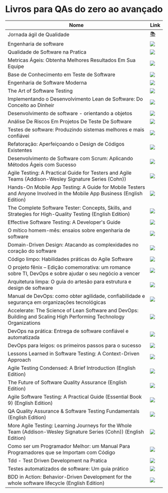 # Livros para QAs do zero ao avançado

| Nome                                                                                                                     | Link                                                                                                                                                                                                                                                                                                                                                                                                                                                                                                                                                                                                                                                                                                                                                                                                                                                                                                                                                                                                     |
| ------------------------------------------------------------------------------------------------------------------------ | -------------------------------------------------------------------------------------------------------------------------------------------------------------------------------------------------------------------------------------------------------------------------------------------------------------------------------------------------------------------------------------------------------------------------------------------------------------------------------------------------------------------------------------------------------------------------------------------------------------------------------------------------------------------------------------------------------------------------------------------------------------------------------------------------------------------------------------------------------------------------------------------------------------------------------------------------------------------------------------------------------- |
| Jornada ágil de Qualidade                                                                                                | [📚](https://amzn.to/3WOTA7S)                                                                                                                                                                                                                                                                                                                                                                                                                                                                                                                                                                                                                                                                                                                                                                                                                                                                                                                                                                             |
| Engenharia de software                                                                                                   | <a href="https://www.amazon.com.br/dp/8582601034?&linkCode=li2&tag=qajonatasmart-20&linkId=a701f9c7ca5eab07d6cc447af6ca3d81&language=pt_BR&ref_=as_li_ss_il" target="_blank"><img border="0" src="//ws-na.amazon-adsystem.com/widgets/q?_encoding=UTF8&ASIN=8582601034&Format=_SL160_&ID=AsinImage&MarketPlace=BR&ServiceVersion=20070822&WS=1&tag=qajonatasmart-20&language=pt_BR" ></a><img src="https://ir-br.amazon-adsystem.com/e/ir?t=qajonatasmart-20&language=pt_BR&l=li2&o=33&a=8582601034" width="1" height="1" border="0" alt="" style="border:none !important; margin:0px !important;" />                                                                                                                                                                                                                                                                                                                                                                                                    |
| Qualidade de Software na Pratica                                                                                         | <a href="https://www.amazon.com.br/Qualidade-Software-Pr%C3%A1tica-Reduzir-Manuten%C3%A7%C3%A3o/dp/8539904942?keywords=qualidade+de+software+na+pr%C3%A1tica&qid=1671450484&sprefix=Qualidade+de+software+na+p%2Caps%2C199&sr=8-1&linkCode=li2&tag=qajonatasmart-20&linkId=67211bac53530c5214557e7c088f78e1&language=pt_BR&ref_=as_li_ss_il" target="_blank"><img border="0" src="//ws-na.amazon-adsystem.com/widgets/q?_encoding=UTF8&ASIN=8539904942&Format=_SL160_&ID=AsinImage&MarketPlace=BR&ServiceVersion=20070822&WS=1&tag=qajonatasmart-20&language=pt_BR" ></a><img src="https://ir-br.amazon-adsystem.com/e/ir?t=qajonatasmart-20&language=pt_BR&l=li2&o=33&a=8539904942" width="1" height="1" border="0" alt="" style="border:none !important; margin:0px !important;" />                                                                                                                                                                                                                    |
| Metricas Ágeis: Obtenha Melhores Resultados Em Sua Equipe                                                                | <a href="https://www.amazon.com.br/Metricas-%C3%81geis-Obtenha-Melhores-Resultados/dp/8555192765?__mk_pt_BR=%C3%85M%C3%85%C5%BD%C3%95%C3%91&crid=3PFFDU0EFEK6F&keywords=metricas+ageis&qid=1671450407&sprefix=metricas+ageis%2Caps%2C198&sr=8-1&linkCode=li2&tag=qajonatasmart-20&linkId=42dbfec1d2544fd03347432f1b815887&language=pt_BR&ref_=as_li_ss_il" target="_blank"><img border="0" src="//ws-na.amazon-adsystem.com/widgets/q?_encoding=UTF8&ASIN=8555192765&Format=_SL160_&ID=AsinImage&MarketPlace=BR&ServiceVersion=20070822&WS=1&tag=qajonatasmart-20&language=pt_BR" ></a><img src="https://ir-br.amazon-adsystem.com/e/ir?t=qajonatasmart-20&language=pt_BR&l=li2&o=33&a=8555192765" width="1" height="1" border="0" alt="" style="border:none !important; margin:0px !important;" />                                                                                                                                                                                                      |
| Base de Conhecimento em Teste de Software                                                                                | <a href="https://www.amazon.com.br/dp/8580630533?&linkCode=li2&tag=qajonatasmart-20&linkId=73aa76e26b6136711f46106f854d0a2e&language=pt_BR&ref_=as_li_ss_il" target="_blank"><img border="0" src="//ws-na.amazon-adsystem.com/widgets/q?_encoding=UTF8&ASIN=8580630533&Format=_SL160_&ID=AsinImage&MarketPlace=BR&ServiceVersion=20070822&WS=1&tag=qajonatasmart-20&language=pt_BR" ></a><img src="https://ir-br.amazon-adsystem.com/e/ir?t=qajonatasmart-20&language=pt_BR&l=li2&o=33&a=8580630533" width="1" height="1" border="0" alt="" style="border:none !important; margin:0px !important;" />                                                                                                                                                                                                                                                                                                                                                                                                    |
| Engenharia de Software Moderna                                                                                           | <a href="https://www.amazon.com.br/dp/6500019504?&linkCode=li2&tag=qajonatasmart-20&linkId=0eacad159299d98dcc91633e06d7e069&language=pt_BR&ref_=as_li_ss_il" target="_blank"><img border="0" src="//ws-na.amazon-adsystem.com/widgets/q?_encoding=UTF8&ASIN=6500019504&Format=_SL160_&ID=AsinImage&MarketPlace=BR&ServiceVersion=20070822&WS=1&tag=qajonatasmart-20&language=pt_BR" ></a><img src="https://ir-br.amazon-adsystem.com/e/ir?t=qajonatasmart-20&language=pt_BR&l=li2&o=33&a=6500019504" width="1" height="1" border="0" alt="" style="border:none !important; margin:0px !important;" />                                                                                                                                                                                                                                                                                                                                                                                                    |
| The Art of Software Testing                                                                                              | <a href="https://www.amazon.com.br/dp/1118031962?coliid=I265UX1MDHMT0A&colid=UD0AF2QDLRSS&psc=0&linkCode=li2&tag=qajonatasmart-20&linkId=9f67d44c3f9d8a514979403be3a403b3&language=pt_BR&ref_=as_li_ss_il" target="_blank"><img border="0" src="//ws-na.amazon-adsystem.com/widgets/q?_encoding=UTF8&ASIN=1118031962&Format=_SL160_&ID=AsinImage&MarketPlace=BR&ServiceVersion=20070822&WS=1&tag=qajonatasmart-20&language=pt_BR" ></a><img src="https://ir-br.amazon-adsystem.com/e/ir?t=qajonatasmart-20&language=pt_BR&l=li2&o=33&a=1118031962" width="1" height="1" border="0" alt="" style="border:none !important; margin:0px !important;" />                                                                                                                                                                                                                                                                                                                                                      |
| Implementando o Desenvolvimento Lean de Software: Do Conceito ao Dinheir                                                 | <a href="https://www.amazon.com.br/dp/8577807568?coliid=I1BGXCPD1WLD3C&colid=UD0AF2QDLRSS&psc=1&linkCode=li2&tag=qajonatasmart-20&linkId=0af5a82809a30dfe87823f5e212a0d59&language=pt_BR&ref_=as_li_ss_il" target="_blank"><img border="0" src="//ws-na.amazon-adsystem.com/widgets/q?_encoding=UTF8&ASIN=8577807568&Format=_SL160_&ID=AsinImage&MarketPlace=BR&ServiceVersion=20070822&WS=1&tag=qajonatasmart-20&language=pt_BR" ></a><img src="https://ir-br.amazon-adsystem.com/e/ir?t=qajonatasmart-20&language=pt_BR&l=li2&o=33&a=8577807568" width="1" height="1" border="0" alt="" style="border:none !important; margin:0px !important;" />                                                                                                                                                                                                                                                                                                                                                      |
| Desenvolvimento de software - orientando a objetos                                                                       | <a href="https://www.amazon.com.br/dp/8576087685?coliid=IM6N3LVRWKIJD&colid=UD0AF2QDLRSS&psc=0&linkCode=li2&tag=qajonatasmart-20&linkId=1750e64d5f149d006c513cdf03363c87&language=pt_BR&ref_=as_li_ss_il" target="_blank"><img border="0" src="//ws-na.amazon-adsystem.com/widgets/q?_encoding=UTF8&ASIN=8576087685&Format=_SL160_&ID=AsinImage&MarketPlace=BR&ServiceVersion=20070822&WS=1&tag=qajonatasmart-20&language=pt_BR" ></a><img src="https://ir-br.amazon-adsystem.com/e/ir?t=qajonatasmart-20&language=pt_BR&l=li2&o=33&a=8576087685" width="1" height="1" border="0" alt="" style="border:none !important; margin:0px !important;" />                                                                                                                                                                                                                                                                                                                                                       |
| Análise De Riscos Em Projetos De Teste De Software                                                                       | <a href="https://www.amazon.com.br/dp/8576081008?coliid=IZBNBCXJRK312&colid=UD0AF2QDLRSS&psc=0&linkCode=li2&tag=qajonatasmart-20&linkId=02af3343ab678d90d531e400e1da6734&language=pt_BR&ref_=as_li_ss_il" target="_blank"><img border="0" src="//ws-na.amazon-adsystem.com/widgets/q?_encoding=UTF8&ASIN=8576081008&Format=_SL160_&ID=AsinImage&MarketPlace=BR&ServiceVersion=20070822&WS=1&tag=qajonatasmart-20&language=pt_BR" ></a><img src="https://ir-br.amazon-adsystem.com/e/ir?t=qajonatasmart-20&language=pt_BR&l=li2&o=33&a=8576081008" width="1" height="1" border="0" alt="" style="border:none !important; margin:0px !important;" />                                                                                                                                                                                                                                                                                                                                                       |
| Testes de software: Produzindo sistemas melhores e mais confiávei                                                        | <a href="https://www.amazon.com.br/dp/857194959X?coliid=I2OI5ECOANXVWN&colid=UD0AF2QDLRSS&psc=0&linkCode=li2&tag=qajonatasmart-20&linkId=67422ae3918a290c94213a295a94ccc0&language=pt_BR&ref_=as_li_ss_il" target="_blank"><img border="0" src="//ws-na.amazon-adsystem.com/widgets/q?_encoding=UTF8&ASIN=857194959X&Format=_SL160_&ID=AsinImage&MarketPlace=BR&ServiceVersion=20070822&WS=1&tag=qajonatasmart-20&language=pt_BR" ></a><img src="https://ir-br.amazon-adsystem.com/e/ir?t=qajonatasmart-20&language=pt_BR&l=li2&o=33&a=857194959X" width="1" height="1" border="0" alt="" style="border:none !important; margin:0px !important;" />                                                                                                                                                                                                                                                                                                                                                      |
| Refatoração: Aperfeiçoando o Design de Códigos Existentes                                                                | <a href="https://www.amazon.com.br/dp/8575227246?coliid=ILIXD5IJCSPAH&colid=UD0AF2QDLRSS&psc=1&linkCode=li2&tag=qajonatasmart-20&linkId=b1a1aef966669740fa0d9a80b96e6926&language=pt_BR&ref_=as_li_ss_il" target="_blank"><img border="0" src="//ws-na.amazon-adsystem.com/widgets/q?_encoding=UTF8&ASIN=8575227246&Format=_SL160_&ID=AsinImage&MarketPlace=BR&ServiceVersion=20070822&WS=1&tag=qajonatasmart-20&language=pt_BR" ></a><img src="https://ir-br.amazon-adsystem.com/e/ir?t=qajonatasmart-20&language=pt_BR&l=li2&o=33&a=8575227246" width="1" height="1" border="0" alt="" style="border:none !important; margin:0px !important;" />                                                                                                                                                                                                                                                                                                                                                       |
| Desenvolvimento de Software com Scrum: Aplicando Métodos Ágeis com Sucesso                                               | <a href="https://www.amazon.com.br/dp/8577808076?coliid=I3744DVUQOS425&colid=UD0AF2QDLRSS&psc=1&linkCode=li2&tag=qajonatasmart-20&linkId=297c2b216b3cb9695995458897add6e9&language=pt_BR&ref_=as_li_ss_il" target="_blank"><img border="0" src="//ws-na.amazon-adsystem.com/widgets/q?_encoding=UTF8&ASIN=8577808076&Format=_SL160_&ID=AsinImage&MarketPlace=BR&ServiceVersion=20070822&WS=1&tag=qajonatasmart-20&language=pt_BR" ></a><img src="https://ir-br.amazon-adsystem.com/e/ir?t=qajonatasmart-20&language=pt_BR&l=li2&o=33&a=8577808076" width="1" height="1" border="0" alt="" style="border:none !important; margin:0px !important;" />                                                                                                                                                                                                                                                                                                                                                      |
| Agile Testing: A Practical Guide for Testers and Agile Teams (Addison-Wesley Signature Series (Cohn))                    | <a href="https://www.amazon.com.br/dp/B001QL5N4K?coliid=I1HKAKP6GHL8TF&colid=UD0AF2QDLRSS&psc=0&linkCode=li2&tag=qajonatasmart-20&linkId=d482b84bbf5d1d461ff903eef3db5452&language=pt_BR&ref_=as_li_ss_il" target="_blank"><img border="0" src="//ws-na.amazon-adsystem.com/widgets/q?_encoding=UTF8&ASIN=B001QL5N4K&Format=_SL160_&ID=AsinImage&MarketPlace=BR&ServiceVersion=20070822&WS=1&tag=qajonatasmart-20&language=pt_BR" ></a><img src="https://ir-br.amazon-adsystem.com/e/ir?t=qajonatasmart-20&language=pt_BR&l=li2&o=33&a=B001QL5N4K" width="1" height="1" border="0" alt="" style="border:none !important; margin:0px !important;" />                                                                                                                                                                                                                                                                                                                                                      |
| Hands-On Mobile App Testing: A Guide for Mobile Testers and Anyone Involved in the Mobile App Business (English Edition) | <a href="https://www.amazon.com.br/dp/B00XC89WMO?coliid=I27CA0VINITM7T&colid=UD0AF2QDLRSS&psc=0&linkCode=li2&tag=qajonatasmart-20&linkId=f20b5a448132ea5a0679ae101b21379a&language=pt_BR&ref_=as_li_ss_il" target="_blank"><img border="0" src="//ws-na.amazon-adsystem.com/widgets/q?_encoding=UTF8&ASIN=B00XC89WMO&Format=_SL160_&ID=AsinImage&MarketPlace=BR&ServiceVersion=20070822&WS=1&tag=qajonatasmart-20&language=pt_BR" ></a><img src="https://ir-br.amazon-adsystem.com/e/ir?t=qajonatasmart-20&language=pt_BR&l=li2&o=33&a=B00XC89WMO" width="1" height="1" border="0" alt="" style="border:none !important; margin:0px !important;" />                                                                                                                                                                                                                                                                                                                                                      |
| The Complete Software Tester: Concepts, Skills, and Strategies for High-Quality Testing (English Edition)                | <a href="https://www.amazon.com.br/dp/B09NGVVCJ9?coliid=I2IY550IWNWMR4&colid=UD0AF2QDLRSS&psc=0&linkCode=li2&tag=qajonatasmart-20&linkId=bf6a0a389464573a20b87f24104eb443&language=pt_BR&ref_=as_li_ss_il" target="_blank"><img border="0" src="//ws-na.amazon-adsystem.com/widgets/q?_encoding=UTF8&ASIN=B09NGVVCJ9&Format=_SL160_&ID=AsinImage&MarketPlace=BR&ServiceVersion=20070822&WS=1&tag=qajonatasmart-20&language=pt_BR" ></a><img src="https://ir-br.amazon-adsystem.com/e/ir?t=qajonatasmart-20&language=pt_BR&l=li2&o=33&a=B09NGVVCJ9" width="1" height="1" border="0" alt="" style="border:none !important; margin:0px !important;" />                                                                                                                                                                                                                                                                                                                                                      |
| Effective Software Testing: A Developer's Guide                                                                          | <a href="https://www.amazon.com.br/Effective-Software-Testing-Developers-Guide/dp/1633439933?_encoding=UTF8&pd_rd_w=LiiQd&content-id=amzn1.sym.741a5ea0-9e70-41f0-9607-839fecf63496&pf_rd_p=741a5ea0-9e70-41f0-9607-839fecf63496&pf_rd_r=RPGRBNZ414ZVZ655QBQ0&pd_rd_wg=MwHnY&pd_rd_r=af8f1d32-b19e-4ea1-adab-e100e3c4bc45&linkCode=li2&tag=qajonatasmart-20&linkId=c722cfcaea1f86c69423727616e6d9b0&language=pt_BR&ref_=as_li_ss_il" target="_blank"><img border="0" src="//ws-na.amazon-adsystem.com/widgets/q?_encoding=UTF8&ASIN=1633439933&Format=_SL160_&ID=AsinImage&MarketPlace=BR&ServiceVersion=20070822&WS=1&tag=qajonatasmart-20&language=pt_BR" ></a><img src="https://ir-br.amazon-adsystem.com/e/ir?t=qajonatasmart-20&language=pt_BR&l=li2&o=33&a=1633439933" width="1" height="1" border="0" alt="" style="border:none !important; margin:0px !important;" />                                                                                                                            |
| O mítico homem-mês: ensaios sobre engenharia de software                                                                 | <a href="https://www.amazon.com.br/m%C3%ADtico-homem-m%C3%AAs-ensaios-engenharia-software/dp/8550802530?keywords=o+mitico+homem+mes&qid=1672140135&s=books&sprefix=o+mitico+h%2Cstripbooks%2C233&sr=1-1-spons&psc=1&spLa=ZW5jcnlwdGVkUXVhbGlmaWVyPUExUVdZNTU4VUZTQ0lXJmVuY3J5cHRlZElkPUEwMDQ0ODAwM09BQloyVVA5VU1UQSZlbmNyeXB0ZWRBZElkPUEwNDE3MjU2MURHMklGU0M1RDFRUiZ3aWRnZXROYW1lPXNwX2F0ZiZhY3Rpb249Y2xpY2tSZWRpcmVjdCZkb05vdExvZ0NsaWNrPXRydWU%3D&linkCode=li2&tag=qajonatasmart-20&linkId=3f487c6be7020c612bdee11aec4f4642&language=pt_BR&ref_=as_li_ss_il" target="_blank"><img border="0" src="//ws-na.amazon-adsystem.com/widgets/q?_encoding=UTF8&ASIN=8550802530&Format=_SL160_&ID=AsinImage&MarketPlace=BR&ServiceVersion=20070822&WS=1&tag=qajonatasmart-20&language=pt_BR" ></a><img src="https://ir-br.amazon-adsystem.com/e/ir?t=qajonatasmart-20&language=pt_BR&l=li2&o=33&a=8550802530" width="1" height="1" border="0" alt="" style="border:none !important; margin:0px !important;" />  |
| Domain-Driven Design: Atacando as complexidades no coração do software                                                   | <a href="https://www.amazon.com.br/Domain-Driven-Design-Eric-Evans/dp/8550800651?keywords=o+mitico+homem+mes&qid=1672140135&s=books&sprefix=o+mitico+h%2Cstripbooks%2C233&sr=1-8&linkCode=li2&tag=qajonatasmart-20&linkId=e690cddd9a8f637ed448cd5a5074c481&language=pt_BR&ref_=as_li_ss_il" target="_blank"><img border="0" src="//ws-na.amazon-adsystem.com/widgets/q?_encoding=UTF8&ASIN=8550800651&Format=_SL160_&ID=AsinImage&MarketPlace=BR&ServiceVersion=20070822&WS=1&tag=qajonatasmart-20&language=pt_BR" ></a><img src="https://ir-br.amazon-adsystem.com/e/ir?t=qajonatasmart-20&language=pt_BR&l=li2&o=33&a=8550800651" width="1" height="1" border="0" alt="" style="border:none !important; margin:0px !important;" />                                                                                                                                                                                                                                                                     |
| Código limpo: Habilidades práticas do Agile Software                                                                     | <a href="https://www.amazon.com.br/C%C3%B3digo-limpo-Robert-C-Martin/dp/8576082675?keywords=o+mitico+homem+mes&qid=1672140135&s=books&sprefix=o+mitico+h%2Cstripbooks%2C233&sr=1-7&linkCode=li2&tag=qajonatasmart-20&linkId=d4103f4952ded1051e95d089417cb3f2&language=pt_BR&ref_=as_li_ss_il" target="_blank"><img border="0" src="//ws-na.amazon-adsystem.com/widgets/q?_encoding=UTF8&ASIN=8576082675&Format=_SL160_&ID=AsinImage&MarketPlace=BR&ServiceVersion=20070822&WS=1&tag=qajonatasmart-20&language=pt_BR" ></a><img src="https://ir-br.amazon-adsystem.com/e/ir?t=qajonatasmart-20&language=pt_BR&l=li2&o=33&a=8576082675" width="1" height="1" border="0" alt="" style="border:none !important; margin:0px !important;" />                                                                                                                                                                                                                                                                   |
| O projeto fênix – Edição comemorativa: um romance sobre TI, DevOps e sobre ajudar o seu negócio a vencer                 | <a href="https://www.amazon.com.br/projeto-f%C3%AAnix-comemorativa-romance-neg%C3%B3cio/dp/8550814067?keywords=o+mitico+homem+mes&qid=1672140135&s=books&sprefix=o+mitico+h%2Cstripbooks%2C233&sr=1-11-spons&psc=1&spLa=ZW5jcnlwdGVkUXVhbGlmaWVyPUExUVdZNTU4VUZTQ0lXJmVuY3J5cHRlZElkPUEwMDQ0ODAwM09BQloyVVA5VU1UQSZlbmNyeXB0ZWRBZElkPUEwNDE3NjU2VEw4N1VXMDhFOTlIJndpZGdldE5hbWU9c3BfbXRmJmFjdGlvbj1jbGlja1JlZGlyZWN0JmRvTm90TG9nQ2xpY2s9dHJ1ZQ%3D%3D&linkCode=li2&tag=qajonatasmart-20&linkId=8b93b0bd01a75fca7e8ef0eed203e852&language=pt_BR&ref_=as_li_ss_il" target="_blank"><img border="0" src="//ws-na.amazon-adsystem.com/widgets/q?_encoding=UTF8&ASIN=8550814067&Format=_SL160_&ID=AsinImage&MarketPlace=BR&ServiceVersion=20070822&WS=1&tag=qajonatasmart-20&language=pt_BR" ></a><img src="https://ir-br.amazon-adsystem.com/e/ir?t=qajonatasmart-20&language=pt_BR&l=li2&o=33&a=8550814067" width="1" height="1" border="0" alt="" style="border:none !important; margin:0px !important;" /> |
| Arquitetura limpa: O guia do artesão para estrutura e design de software                                                 | <a href="https://www.amazon.com.br/Arquitetura-Limpa-Artes%C3%A3o-Estrutura-Software/dp/8550804606?keywords=o+mitico+homem+mes&qid=1672140135&s=books&sprefix=o+mitico+h%2Cstripbooks%2C233&sr=1-12-spons&psc=1&spLa=ZW5jcnlwdGVkUXVhbGlmaWVyPUExUVdZNTU4VUZTQ0lXJmVuY3J5cHRlZElkPUEwMDQ0ODAwM09BQloyVVA5VU1UQSZlbmNyeXB0ZWRBZElkPUEwNDEwMzU2M004QkRWRjEzM0M3WiZ3aWRnZXROYW1lPXNwX210ZiZhY3Rpb249Y2xpY2tSZWRpcmVjdCZkb05vdExvZ0NsaWNrPXRydWU%3D&linkCode=li2&tag=qajonatasmart-20&linkId=ca527ccab7d1e663aded8030de7e8375&language=pt_BR&ref_=as_li_ss_il" target="_blank"><img border="0" src="//ws-na.amazon-adsystem.com/widgets/q?_encoding=UTF8&ASIN=8550804606&Format=_SL160_&ID=AsinImage&MarketPlace=BR&ServiceVersion=20070822&WS=1&tag=qajonatasmart-20&language=pt_BR" ></a><img src="https://ir-br.amazon-adsystem.com/e/ir?t=qajonatasmart-20&language=pt_BR&l=li2&o=33&a=8550804606" width="1" height="1" border="0" alt="" style="border:none !important; margin:0px !important;" />      |
| Manual de DevOps: como obter agilidade, confiabilidade e segurança em organizações tecnológicas                          | <a href="https://www.amazon.com.br/Manual-DevOps-confiabilidade-organiza%C3%A7%C3%B5es-tecnol%C3%B3gicas/dp/8550802697?__mk_pt_BR=%C3%85M%C3%85%C5%BD%C3%95%C3%91&crid=1LSEM25AONLIU&keywords=manual+devops&qid=1672140301&s=books&sprefix=manual+devop%2Cstripbooks%2C190&sr=1-3&linkCode=li2&tag=qajonatasmart-20&linkId=f120bf3e591a7ffc8091dd8df7f5215a&language=pt_BR&ref_=as_li_ss_il" target="_blank"><img border="0" src="//ws-na.amazon-adsystem.com/widgets/q?_encoding=UTF8&ASIN=8550802697&Format=_SL160_&ID=AsinImage&MarketPlace=BR&ServiceVersion=20070822&WS=1&tag=qajonatasmart-20&language=pt_BR" ></a><img src="https://ir-br.amazon-adsystem.com/e/ir?t=qajonatasmart-20&language=pt_BR&l=li2&o=33&a=8550802697" width="1" height="1" border="0" alt="" style="border:none !important; margin:0px !important;" />                                                                                                                                                                    |
| Accelerate: The Science of Lean Software and DevOps: Building and Scaling High Performing Technology Organizations       | <a href="https://www.amazon.com.br/Accelerate-Software-Performing-Technology-Organizations/dp/1942788339?__mk_pt_BR=%C3%85M%C3%85%C5%BD%C3%95%C3%91&crid=1LSEM25AONLIU&keywords=manual+devops&qid=1672140301&s=books&sprefix=manual+devop%2Cstripbooks%2C190&sr=1-15&ufe=app_do%3Aamzn1.fos.6d798eae-cadf-45de-946a-f477d47705b9&linkCode=li2&tag=qajonatasmart-20&linkId=1de78412088401ce46317cf307849417&language=pt_BR&ref_=as_li_ss_il" target="_blank"><img border="0" src="//ws-na.amazon-adsystem.com/widgets/q?_encoding=UTF8&ASIN=1942788339&Format=_SL160_&ID=AsinImage&MarketPlace=BR&ServiceVersion=20070822&WS=1&tag=qajonatasmart-20&language=pt_BR" ></a><img src="https://ir-br.amazon-adsystem.com/e/ir?t=qajonatasmart-20&language=pt_BR&l=li2&o=33&a=1942788339" width="1" height="1" border="0" alt="" style="border:none !important; margin:0px !important;" />                                                                                                                     |
| DevOps na prática: Entrega de software confiável e automatizada                                                          | <a href="https://www.amazon.com.br/DevOps-pr%C3%A1tica-software-confi%C3%A1vel-automatizada-ebook/dp/B00VRS7WRS?__mk_pt_BR=%C3%85M%C3%85%C5%BD%C3%95%C3%91&crid=1LSEM25AONLIU&keywords=manual+devops&qid=1672140301&s=books&sprefix=manual+devop%2Cstripbooks%2C190&sr=1-17&linkCode=li2&tag=qajonatasmart-20&linkId=7b0449c32ab0b7839a7bf9eea4407d5d&language=pt_BR&ref_=as_li_ss_il" target="_blank"><img border="0" src="//ws-na.amazon-adsystem.com/widgets/q?_encoding=UTF8&ASIN=B00VRS7WRS&Format=_SL160_&ID=AsinImage&MarketPlace=BR&ServiceVersion=20070822&WS=1&tag=qajonatasmart-20&language=pt_BR" ></a><img src="https://ir-br.amazon-adsystem.com/e/ir?t=qajonatasmart-20&language=pt_BR&l=li2&o=33&a=B00VRS7WRS" width="1" height="1" border="0" alt="" style="border:none !important; margin:0px !important;" />                                                                                                                                                                          |
| DevOps para leigos: os primeiros passos para o sucesso                                                                   | <a href="https://www.amazon.com.br/DevOps-para-leigos-primeiros-sucesso/dp/855081573X?__mk_pt_BR=%C3%85M%C3%85%C5%BD%C3%95%C3%91&crid=1LSEM25AONLIU&keywords=manual+devops&qid=1672140301&s=books&sprefix=manual+devop%2Cstripbooks%2C190&sr=1-20&linkCode=li2&tag=qajonatasmart-20&linkId=1b7f741b0b17a7961fc6f9639ed6bb2b&language=pt_BR&ref_=as_li_ss_il" target="_blank"><img border="0" src="//ws-na.amazon-adsystem.com/widgets/q?_encoding=UTF8&ASIN=855081573X&Format=_SL160_&ID=AsinImage&MarketPlace=BR&ServiceVersion=20070822&WS=1&tag=qajonatasmart-20&language=pt_BR" ></a><img src="https://ir-br.amazon-adsystem.com/e/ir?t=qajonatasmart-20&language=pt_BR&l=li2&o=33&a=855081573X" width="1" height="1" border="0" alt="" style="border:none !important; margin:0px !important;" />                                                                                                                                                                                                    |
| Lessons Learned in Software Testing: A Context-Driven Approach                                                           | <a href="https://www.amazon.com.br/Lessons-Learned-Software-Testing-Context-Driven/dp/0471081124?__mk_pt_BR=%C3%85M%C3%85%C5%BD%C3%95%C3%91&crid=39GXADYDQDW7N&keywords=lesson+software&qid=1672140470&s=books&sprefix=lesson+softwa%2Cstripbooks%2C180&sr=1-4&ufe=app_do%3Aamzn1.fos.fcd6d665-32ba-4479-9f21-b774e276a678&linkCode=li2&tag=qajonatasmart-20&linkId=d27a15535c47cc0d75eaa8c2c75ab66f&language=pt_BR&ref_=as_li_ss_il" target="_blank"><img border="0" src="//ws-na.amazon-adsystem.com/widgets/q?_encoding=UTF8&ASIN=0471081124&Format=_SL160_&ID=AsinImage&MarketPlace=BR&ServiceVersion=20070822&WS=1&tag=qajonatasmart-20&language=pt_BR" ></a><img src="https://ir-br.amazon-adsystem.com/e/ir?t=qajonatasmart-20&language=pt_BR&l=li2&o=33&a=0471081124" width="1" height="1" border="0" alt="" style="border:none !important; margin:0px !important;" />                                                                                                                           |
| Agile Testing Condensed: A Brief Introduction (English Edition)                                                          | <a href="https://www.amazon.com.br/Agile-Testing-Condensed-Introduction-English-ebook/dp/B07YR4CC4B?keywords=agile+testing+condensed+-+brazilian+portuguese+edition&qid=1672140500&s=books&sprefix=agile+conde%2Cstripbooks%2C189&sr=1-1&linkCode=li2&tag=qajonatasmart-20&linkId=e2728b7ae92088fa4e094d7d6d3fc201&language=pt_BR&ref_=as_li_ss_il" target="_blank"><img border="0" src="//ws-na.amazon-adsystem.com/widgets/q?_encoding=UTF8&ASIN=B07YR4CC4B&Format=_SL160_&ID=AsinImage&MarketPlace=BR&ServiceVersion=20070822&WS=1&tag=qajonatasmart-20&language=pt_BR" ></a><img src="https://ir-br.amazon-adsystem.com/e/ir?t=qajonatasmart-20&language=pt_BR&l=li2&o=33&a=B07YR4CC4B" width="1" height="1" border="0" alt="" style="border:none !important; margin:0px !important;" />                                                                                                                                                                                                             |
| The Future of Software Quality Assurance (English Edition)                                                               | <a href="https://www.amazon.com.br/Future-Software-Quality-Assurance-English-ebook/dp/B081R8TC11?keywords=agile+testing+condensed+-+brazilian+portuguese+edition&qid=1672140500&s=books&sprefix=agile+conde%2Cstripbooks%2C189&sr=1-2&linkCode=li2&tag=qajonatasmart-20&linkId=32e1c612e076776aa2590d2b0d69c4bc&language=pt_BR&ref_=as_li_ss_il" target="_blank"><img border="0" src="//ws-na.amazon-adsystem.com/widgets/q?_encoding=UTF8&ASIN=B081R8TC11&Format=_SL160_&ID=AsinImage&MarketPlace=BR&ServiceVersion=20070822&WS=1&tag=qajonatasmart-20&language=pt_BR" ></a><img src="https://ir-br.amazon-adsystem.com/e/ir?t=qajonatasmart-20&language=pt_BR&l=li2&o=33&a=B081R8TC11" width="1" height="1" border="0" alt="" style="border:none !important; margin:0px !important;" />                                                                                                                                                                                                                |
| Agile Software Testing: A Practical Guide (Essential Book 9) (English Edition)                                           | <a href="https://www.amazon.com.br/Agile-Software-Testing-Practical-English-ebook/dp/B08JCH62RH?keywords=agile+testing+condensed+-+brazilian+portuguese+edition&qid=1672140500&s=books&sprefix=agile+conde%2Cstripbooks%2C189&sr=1-4&linkCode=li2&tag=qajonatasmart-20&linkId=a005dc230ae6874800a1c557b7ce8fc7&language=pt_BR&ref_=as_li_ss_il" target="_blank"><img border="0" src="//ws-na.amazon-adsystem.com/widgets/q?_encoding=UTF8&ASIN=B08JCH62RH&Format=_SL160_&ID=AsinImage&MarketPlace=BR&ServiceVersion=20070822&WS=1&tag=qajonatasmart-20&language=pt_BR" ></a><img src="https://ir-br.amazon-adsystem.com/e/ir?t=qajonatasmart-20&language=pt_BR&l=li2&o=33&a=B08JCH62RH" width="1" height="1" border="0" alt="" style="border:none !important; margin:0px !important;" />                                                                                                                                                                                                                 |
| QA Quality Assurance & Software Testing Fundamentals (English Edition)                                                   | <a href="https://www.amazon.com.br/Quality-Assurance-Software-Testing-Fundamentals-ebook/dp/B07Q3HZ1JF?keywords=agile+testing+condensed+-+brazilian+portuguese+edition&qid=1672140500&s=books&sprefix=agile+conde%2Cstripbooks%2C189&sr=1-5&linkCode=li2&tag=qajonatasmart-20&linkId=63f6efb09044af5e91c17ab0085fb06c&language=pt_BR&ref_=as_li_ss_il" target="_blank"><img border="0" src="//ws-na.amazon-adsystem.com/widgets/q?_encoding=UTF8&ASIN=B07Q3HZ1JF&Format=_SL160_&ID=AsinImage&MarketPlace=BR&ServiceVersion=20070822&WS=1&tag=qajonatasmart-20&language=pt_BR" ></a><img src="https://ir-br.amazon-adsystem.com/e/ir?t=qajonatasmart-20&language=pt_BR&l=li2&o=33&a=B07Q3HZ1JF" width="1" height="1" border="0" alt="" style="border:none !important; margin:0px !important;" />                                                                                                                                                                                                          |
| More Agile Testing: Learning Journeys for the Whole Team (Addison-Wesley Signature Series (Cohn)) (English Edition)      | <a href="https://www.amazon.com.br/More-Agile-Testing-Addison-Wesley-Signature-ebook/dp/B00O27V8DA?keywords=agile+testing+condensed+-+brazilian+portuguese+edition&qid=1672140500&s=books&sprefix=agile+conde%2Cstripbooks%2C189&sr=1-1-fkmr1&linkCode=li2&tag=qajonatasmart-20&linkId=5e44004e4fec5755b110bf67fd68781d&language=pt_BR&ref_=as_li_ss_il" target="_blank"><img border="0" src="//ws-na.amazon-adsystem.com/widgets/q?_encoding=UTF8&ASIN=B00O27V8DA&Format=_SL160_&ID=AsinImage&MarketPlace=BR&ServiceVersion=20070822&WS=1&tag=qajonatasmart-20&language=pt_BR" ></a><img src="https://ir-br.amazon-adsystem.com/e/ir?t=qajonatasmart-20&language=pt_BR&l=li2&o=33&a=B00O27V8DA" width="1" height="1" border="0" alt="" style="border:none !important; margin:0px !important;" />                                                                                                                                                                                                        |
| Como ser um Programador Melhor: um Manual Para Programadores que se Importam com Código                                  | <a href="https://www.amazon.com.br/Como-Ser-Um-Programador-Melhor/dp/8575224158?pd_rd_w=6wcl2&content-id=amzn1.sym.1b2190ca-db28-46be-85f8-55611bc8c041&pf_rd_p=1b2190ca-db28-46be-85f8-55611bc8c041&pf_rd_r=YJEAKS05F1F1YMTAGTKE&pd_rd_wg=qdhKS&pd_rd_r=b1377e6b-b4a6-40ab-ba9e-0818558a9db9&pd_rd_i=8575224158&psc=1&linkCode=li2&tag=qajonatasmart-20&linkId=8672d4e3eeede9e8fd68ae870e81d455&language=pt_BR&ref_=as_li_ss_il" target="_blank"><img border="0" src="//ws-na.amazon-adsystem.com/widgets/q?_encoding=UTF8&ASIN=8575224158&Format=_SL160_&ID=AsinImage&MarketPlace=BR&ServiceVersion=20070822&WS=1&tag=qajonatasmart-20&language=pt_BR" ></a><img src="https://ir-br.amazon-adsystem.com/e/ir?t=qajonatasmart-20&language=pt_BR&l=li2&o=33&a=8575224158" width="1" height="1" border="0" alt="" style="border:none !important; margin:0px !important;" />                                                                                                                               |
| Tdd - Test Driven Development na Pratica                                                                                 | <a href="https://www.amazon.com.br/Tdd-Test-Driven-Development-Pratica/dp/853990327X?pd_rd_w=6wcl2&content-id=amzn1.sym.1b2190ca-db28-46be-85f8-55611bc8c041&pf_rd_p=1b2190ca-db28-46be-85f8-55611bc8c041&pf_rd_r=YJEAKS05F1F1YMTAGTKE&pd_rd_wg=qdhKS&pd_rd_r=b1377e6b-b4a6-40ab-ba9e-0818558a9db9&pd_rd_i=853990327X&psc=1&linkCode=li2&tag=qajonatasmart-20&linkId=aa362cf4a7550cf291393b58d60888bf&language=pt_BR&ref_=as_li_ss_il" target="_blank"><img border="0" src="//ws-na.amazon-adsystem.com/widgets/q?_encoding=UTF8&ASIN=853990327X&Format=_SL160_&ID=AsinImage&MarketPlace=BR&ServiceVersion=20070822&WS=1&tag=qajonatasmart-20&language=pt_BR" ></a><img src="https://ir-br.amazon-adsystem.com/e/ir?t=qajonatasmart-20&language=pt_BR&l=li2&o=33&a=853990327X" width="1" height="1" border="0" alt="" style="border:none !important; margin:0px !important;" />                                                                                                                          |
| Testes automatizados de software: Um guia prático                                                                        | <a href="https://www.amazon.com.br/Testes-automatizados-software-guia-pr%C3%A1tico-ebook/dp/B019P83CAC?__mk_pt_BR=%C3%85M%C3%85%C5%BD%C3%95%C3%91&crid=CTP8KGAB88SM&keywords=BDD&qid=1672140760&s=books&sprefix=bd%2Cstripbooks%2C197&sr=1-7&linkCode=li2&tag=qajonatasmart-20&linkId=90ca8ad6e82b24e706a59feb3a356ee3&language=pt_BR&ref_=as_li_ss_il" target="_blank"><img border="0" src="//ws-na.amazon-adsystem.com/widgets/q?_encoding=UTF8&ASIN=B019P83CAC&Format=_SL160_&ID=AsinImage&MarketPlace=BR&ServiceVersion=20070822&WS=1&tag=qajonatasmart-20&language=pt_BR" ></a><img src="https://ir-br.amazon-adsystem.com/e/ir?t=qajonatasmart-20&language=pt_BR&l=li2&o=33&a=B019P83CAC" width="1" height="1" border="0" alt="" style="border:none !important; margin:0px !important;" />                                                                                                                                                                                                         |
| BDD in Action: Behavior-Driven Development for the whole software lifecycle (English Edition)                            | <a href="https://www.amazon.com.br/BDD-Action-Behavior-Driven-Development-lifecycle-ebook/dp/B09783HJDF?__mk_pt_BR=%C3%85M%C3%85%C5%BD%C3%95%C3%91&crid=CTP8KGAB88SM&keywords=BDD&qid=1672140760&s=books&sprefix=bd%2Cstripbooks%2C197&sr=1-2&linkCode=li2&tag=qajonatasmart-20&linkId=f5843dcd8140ec8bacb20ab36a40f8f0&language=pt_BR&ref_=as_li_ss_il" target="_blank"><img border="0" src="//ws-na.amazon-adsystem.com/widgets/q?_encoding=UTF8&ASIN=B09783HJDF&Format=_SL160_&ID=AsinImage&MarketPlace=BR&ServiceVersion=20070822&WS=1&tag=qajonatasmart-20&language=pt_BR" ></a><img src="https://ir-br.amazon-adsystem.com/e/ir?t=qajonatasmart-20&language=pt_BR&l=li2&o=33&a=B09783HJDF" width="1" height="1" border="0" alt="" style="border:none !important; margin:0px !important;" />                                                                                                                                                                                                        |